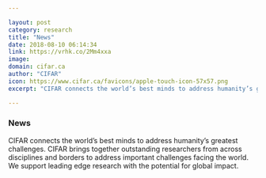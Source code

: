 ```yaml
---

layout: post
category: research
title: "News"
date: 2018-08-10 06:14:34
link: https://vrhk.co/2Mm4xxa
image: 
domain: cifar.ca
author: "CIFAR"
icon: https://www.cifar.ca/favicons/apple-touch-icon-57x57.png
excerpt: "CIFAR connects the world’s best minds to address humanity’s greatest challenges. CIFAR brings together outstanding researchers from across disciplines and borders to address important challenges facing the world. We support leading edge research with the potential for global impact."

---
```


### News

CIFAR connects the world’s best minds to address humanity’s greatest challenges. CIFAR brings together outstanding researchers from across disciplines and borders to address important challenges facing the world. We support leading edge research with the potential for global impact.